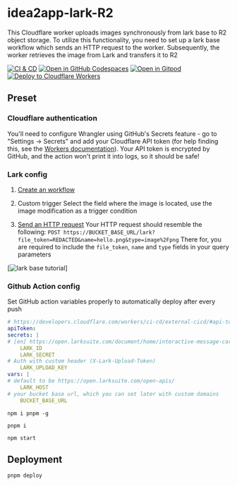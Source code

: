 # idea2app-lark-R2

This Cloudflare worker uploads images synchronously from lark base to R2 object storage. To utilize this functionality, you need to set up a lark base workflow which sends an HTTP request to the worker. Subsequently, the worker retrieves the image from Lark and transfers it to R2

[![CI & CD](https://github.com/idea2app/React-MobX-Bootstrap-ts/actions/workflows/main.yml/badge.svg)][1] [![Open in GitHub Codespaces](https://github.com/codespaces/badge.svg)][2] [![Open in Gitpod](https://gitpod.io/button/open-in-gitpod.svg)][3] [![Deploy to Cloudflare Workers](https://deploy.workers.cloudflare.com/button)][4]

## Preset

### Cloudflare authentication

You'll need to configure Wrangler using GitHub's Secrets feature - go to "Settings -> Secrets" and add your Cloudflare API token (for help finding this, see the [Workers documentation][5]). Your API token is encrypted by GitHub, and the action won't print it into logs, so it should be safe!

### Lark config

<!-- @todo add feishu and lark link -->

1.  [Create an workflow][6]

2.  Custom trigger
    Select the field where the image is located, use the image modification as a trigger condition

<!-- @todo add feishu and lark link -->

3.  [Send an HTTP request][7]
    Your HTTP request should resemble the following:
    `POST https://BUCKET_BASE_URL/lark?file_token=REDACTED&name=hello.png&type=image%2Fpng`
    There for, you are required to include the `file_token`, `name` and `type` fields in your query parameters

[![lark base tutorial](https://p16-hera-va.larksuitecdn.com/tos-useast2a-i-hn4qzgxq2n/de8c818e82744147bbef54882744a243~tplv-hn4qzgxq2n-image:0:0.image)]

### Github Action config

Set GitHub action variables properly to automatically deploy after every push

<!-- @todo add feishu and lark link -->

```yml
# https://developers.cloudflare.com/workers/ci-cd/external-cicd/#api-token
apiToken:
secrets: |
# [en] https://open.larksuite.com/document/home/interactive-message-card-sending/create-app-request-permission
    LARK_ID
    LARK_SECRET
# Auth with custom header (X-Lark-Upload-Token)
    LARK_UPLOAD_KEY
vars: |
# default to be https://open.larksuite.com/open-apis/
    LARK_HOST
# your bucket base url, which you can set later with custom domains
    BUCKET_BASE_URL
```

```shell
npm i pnpm -g

pnpm i

npm start
```

## Deployment

```shell
pnpm deploy
```

[1]: https://github.com/idea2app/React-MobX-Bootstrap-ts/actions/workflows/main.yml
[2]: https://codespaces.new/idea2app/React-MobX-Bootstrap-ts
[3]: https://gitpod.io/?autostart=true#https://github.com/idea2app/React-MobX-Bootstrap-ts
[4]: https://deploy.workers.cloudflare.com/?url=https://github.com/idea2app/idea-lark-r2
[5]: https://developers.cloudflare.com/workers/wrangler/ci-cd/#api-token
[6]: https://www.larksuite.com/hc/en-US/articles/360048487755-use-lark-flow
[7]: https://www.larksuite.com/hc/en-US/articles/125809335872-use-base-to-automate-the-sending-of-http-requests
